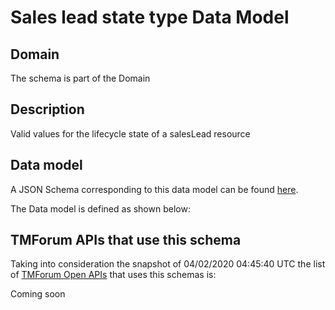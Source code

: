 # Sales lead state type Data Model

## Domain

The  schema is part of the  Domain

## Description

Valid values for the lifecycle state of a salesLead resource

## Data model

A JSON Schema corresponding to this data model can be found
[here](https://github.com/tmforum-rand/schemas/blob/candidates/MarketingSales/SalesLeadStateType.schema.json).

The Data model is defined as shown below:




## TMForum APIs that use this schema

Taking into consideration the snapshot of 04/02/2020 04:45:40 UTC the list of [TMForum Open APIs](https://www.tmforum.org/open-apis/) that uses this schemas is:

Coming soon